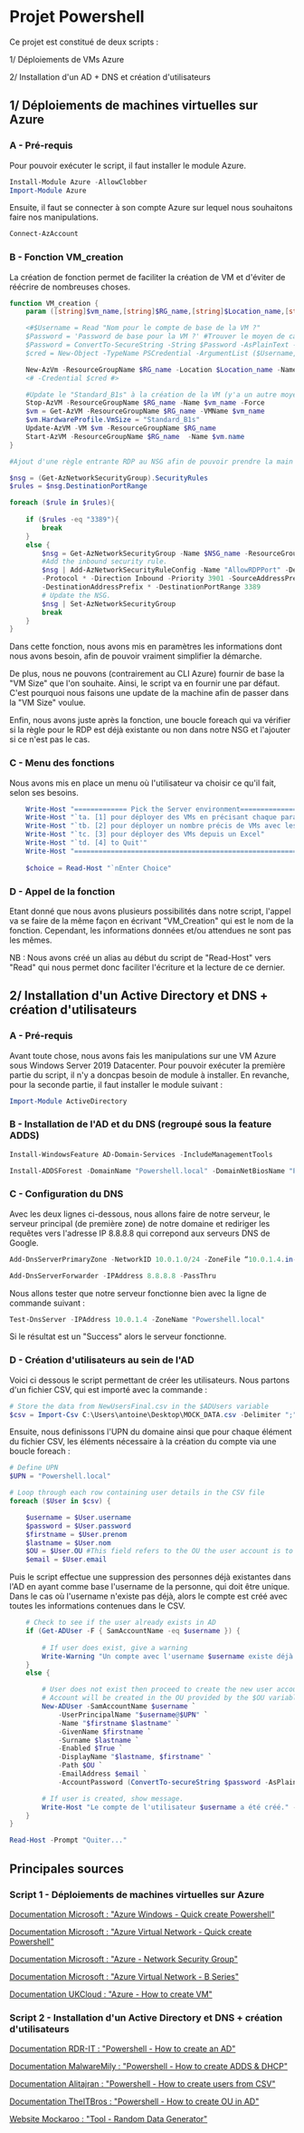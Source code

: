 # Projet Powershell

Ce projet est constitué de deux scripts :

1/ Déploiements de VMs Azure

2/ Installation d'un AD + DNS et création d'utilisateurs

## 1/ Déploiements de machines virtuelles sur Azure

### A - Pré-requis

Pour pouvoir exécuter le script, il faut installer le module Azure.

```powershell
Install-Module Azure -AllowClobber
Import-Module Azure
```

Ensuite, il faut se connecter à son compte Azure sur lequel nous souhaitons faire nos manipulations.

```powershell
Connect-AzAccount
```

### B - Fonction VM_creation

La création de fonction permet de faciliter la création de VM et d'éviter de réécrire de nombreuses choses.
```powershell
function VM_creation {
    param ([string]$vm_name,[string]$RG_name,[string]$Location_name,[string]$VNet_name,[string]$subnet_name, [string]$NSG_name)

    <#$Username = Read "Nom pour le compte de base de la VM ?"
    $Password = 'Password de base pour la VM ?' #Trouver le moyen de cacher le texte
    $Password = ConvertTo-SecureString -String $Password -AsPlainText -Force
    $cred = New-Object -TypeName PSCredential -ArgumentList ($Username, $Password) #>

    New-AzVm -ResourceGroupName $RG_name -Location $Location_name -Name $vm_name -SecurityGroupName $NSG_name -VirtualNetworkName $VNet_name -SubnetName $subnet_name `
    <# -Credential $cred #>

    #Update le "Standard_B1s" à la création de la VM (y'a un autre moyen mais + long, faut se pencher dessus)
    Stop-AzVM -ResourceGroupName $RG_name -Name $vm_name -Force
    $vm = Get-AzVM -ResourceGroupName $RG_name -VMName $vm_name
    $vm.HardwareProfile.VmSize = "Standard_B1s"
    Update-AzVM -VM $vm -ResourceGroupName $RG_name
    Start-AzVM -ResourceGroupName $RG_name  -Name $vm.name
}

#Ajout d'une règle entrante RDP au NSG afin de pouvoir prendre la main sur la machine

$nsg = (Get-AzNetworkSecurityGroup).SecurityRules
$rules = $nsg.DestinationPortRange

foreach ($rule in $rules){
    
    if ($rules -eq "3389"){
        break
    }
    else {
        $nsg = Get-AzNetworkSecurityGroup -Name $NSG_name -ResourceGroupName $RG_name
        #Add the inbound security rule.
        $nsg | Add-AzNetworkSecurityRuleConfig -Name "AllowRDPPort" -Description "Allow RDP port" -Access Allow `
        -Protocol * -Direction Inbound -Priority 3901 -SourceAddressPrefix "*" -SourcePortRange * `
        -DestinationAddressPrefix * -DestinationPortRange 3389
        # Update the NSG.
        $nsg | Set-AzNetworkSecurityGroup
        break 
    }
}
```
Dans cette fonction, nous avons mis en paramètres les informations dont nous avons besoin, afin de pouvoir vraiment simplifier la démarche.

De plus, nous ne pouvons (contrairement au CLI Azure) fournir de base la "VM Size" que l'on souhaite. Ainsi, le script va en fournir une par défaut. C'est pourquoi nous faisons une update de la machine afin de passer dans la "VM Size" voulue.

Enfin, nous avons juste après la fonction, une boucle foreach qui va vérifier si la règle pour le RDP est déjà existante ou non dans notre NSG et l'ajouter si ce n'est pas le cas.

### C - Menu des fonctions

Nous avons mis en place un menu où l'utilisateur va choisir ce qu'il fait, selon ses besoins.

```powershell
    Write-Host "============= Pick the Server environment=============="
    Write-Host "`ta. [1] pour déployer des VMs en précisant chaque paramètre"
    Write-Host "`tb. [2] pour déployer un nombre précis de VMs avec les mêmes paramètres"
    Write-Host "`tc. [3] pour déployer des VMs depuis un Excel"
    Write-Host "`td. [4] to Quit'"
    Write-Host "========================================================"
    
    $choice = Read-Host "`nEnter Choice"
```

### D - Appel de la fonction

Etant donné que nous avons plusieurs possibilités dans notre script, l'appel va se faire de la même façon en écrivant "VM_Creation" qui est le nom de la fonction. Cependant, les informations données et/ou attendues ne sont pas les mêmes.

NB : Nous avons créé un alias au début du script de "Read-Host" vers "Read" qui nous permet donc faciliter l'écriture et la lecture de ce dernier.


## 2/ Installation d'un Active Directory et DNS + création d'utilisateurs

### A - Pré-requis

Avant toute chose, nous avons fais les manipulations sur une VM Azure sous Windows Server 2019 Datacenter. Pour pouvoir exécuter la première partie du script, il n'y a doncpas besoin de module à installer. En revanche, pour la seconde partie, il faut installer le module suivant :

```powershell
Import-Module ActiveDirectory
```

### B - Installation de l'AD et du DNS (regroupé sous la feature ADDS)

```powershell
Install-WindowsFeature AD-Domain-Services -IncludeManagementTools

Install-ADDSForest -DomainName "Powershell.local" -DomainNetBiosName "POWER" -InstallDns:$true -NoRebootOnCompletion:$true
```
### C - Configuration du DNS

Avec les deux lignes ci-dessous, nous allons faire de notre serveur, le serveur principal (de première zone) de notre domaine et rediriger les requêtes vers l'adresse IP 8.8.8.8 qui correpond aux serveurs DNS de Google.

```powershell
Add-DnsServerPrimaryZone -NetworkID 10.0.1.0/24 -ZoneFile “10.0.1.4.in-addr.arpa.dns”

Add-DnsServerForwarder -IPAddress 8.8.8.8 -PassThru
```
Nous allons tester que notre serveur fonctionne bien avec la ligne de commande suivant :

```powershell
Test-DnsServer -IPAddress 10.0.1.4 -ZoneName "Powershell.local"
```
Si le résultat est un "Success" alors le serveur fonctionne.


### D - Création d'utilisateurs au sein de l'AD

Voici ci dessous le script permettant de créer les utilisateurs. Nous partons d'un fichier CSV, qui est importé avec la commande :

```powershell
# Store the data from NewUsersFinal.csv in the $ADUsers variable
$csv = Import-Csv C:\Users\antoine\Desktop\MOCK_DATA.csv -Delimiter ";"
```

Ensuite, nous definissons l'UPN du domaine ainsi que pour chaque élément du fichier CSV, les éléments nécessaire à la création du compte via une boucle foreach :

```powershell
# Define UPN
$UPN = "Powershell.local"

# Loop through each row containing user details in the CSV file
foreach ($User in $csv) {

    $username = $User.username
    $password = $User.password
    $firstname = $User.prenom
    $lastname = $User.nom
    $OU = $User.OU #This field refers to the OU the user account is to be created in
    $email = $User.email
```
Puis le script effectue une suppression des personnes déjà existantes dans l'AD en ayant comme base l'username de la personne, qui doit être unique. Dans le cas où l'username n'existe pas déjà, alors le compte est créé avec toutes les informations contenues dans le CSV.

```powershell
    # Check to see if the user already exists in AD
    if (Get-ADUser -F { SamAccountName -eq $username }) {
        
        # If user does exist, give a warning
        Write-Warning "Un compte avec l'username $username existe déjà dans l'AD."
    }
    else {

        # User does not exist then proceed to create the new user account
        # Account will be created in the OU provided by the $OU variable read from the CSV file
        New-ADUser -SamAccountName $username `
            -UserPrincipalName "$username@$UPN" `
            -Name "$firstname $lastname" `
            -GivenName $firstname `
            -Surname $lastname `
            -Enabled $True `
            -DisplayName "$lastname, $firstname" `
            -Path $OU `
            -EmailAddress $email `
            -AccountPassword (ConvertTo-secureString $password -AsPlainText -Force) -ChangePasswordAtLogon $True

        # If user is created, show message.
        Write-Host "Le compte de l'utilisateur $username a été créé." -ForegroundColor Cyan
    }
}

Read-Host -Prompt "Quiter..."
```

## Principales sources

### Script 1 - Déploiements de machines virtuelles sur Azure
[Documentation Microsoft : "Azure Windows - Quick create Powershell"](https://docs.microsoft.com/en-us/azure/virtual-machines/windows/quick-create-powershell) 

[Documentation Microsoft : "Azure Virtual Network - Quick create Powershell"](https://docs.microsoft.com/en-us/azure/virtual-network/quick-create-powershell)

[Documentation Microsoft : "Azure - Network Security Group"](https://docs.microsoft.com/en-us/powershell/module/az.network/new-aznetworksecuritygroup?view=azps-6.1.0)

[Documentation Microsoft : "Azure Virtual Network - B Series"](https://docs.microsoft.com/fr-fr/azure/virtual-machines/sizes-b-series-burstables)

[Documentation UKCloud : "Azure - How to create VM"](https://docs.ukcloud.com/articles/azure/azs-how-create-vm-ps.html?tabs=tabid-1)

### Script 2 - Installation d'un Active Directory et DNS + création d'utilisateurs
[Documentation RDR-IT : "Powershell - How to create an AD"](https://rdr-it.com/en/create-an-active-directory-environment-in-powershell/)

[Documentation MalwareMily : "Powershell - How to create ADDS & DHCP"](https://malwaremily.medium.com/install-ad-ds-dns-and-dhcp-using-powershell-on-windows-server-2016-ac331e5988a7)

[Documentation Alitajran : "Powershell - How to create users from CSV"](https://www.alitajran.com/create-active-directory-users-from-csv-with-powershell/)

[Documentation TheITBros : "Powershell - How to create OU in AD"](https://theitbros.com/active-directory-organizational-unit-ou/)

[Website Mockaroo : "Tool - Random Data Generator"](https://www.mockaroo.com/)
